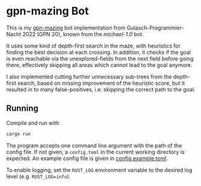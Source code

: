 # gpn-mazing Bot

This is my [gpn-mazing](https://github.com/freehuntx/gpn-mazing) bot implementation from Gulasch-Programmier-Nacht 2022 (GPN 20), known from the *michael-1.0* bot.

It uses some kind of depth-first search in the maze, with heuristics for finding the best decision at each crossing.
In addition, it checks if the goal is even reachable via the unexplored-fields from the next field before going there, effectively skipping all areas which cannot lead to the goal anymore.

I also implemented cutting further unnecessary sub-trees from the depth-first search, based on missing improvement of the heuristic score, but it resulted in to many false-positives, i.e. skipping the correct path to the goal.

## Running

Compile and run with
```bash
cargo run
```

The program accepts one command line argument with the path of the config file.
If not given, a `config.toml` in the current working directory is expected.
An example config file is given in [config.example.toml](config.example.toml).

To enable logging, set the `RUST_LOG` environment variable to the desired log level (e.g. `RUST_LOG=info`).

